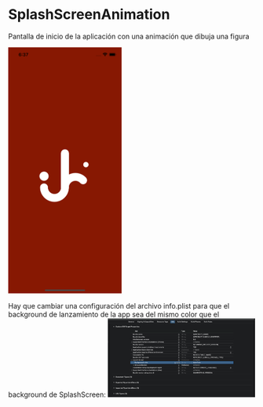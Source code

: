 # SplashScreenAnimation
Pantalla de inicio de la aplicación con una animación que dibuja una figura

<img src="https://github.com/EMLCoding/SplashScreenAnimation/blob/master/appImages/splash_screen.png" height="500"/>

Hay que cambiar una configuración del archivo info.plist para que el background de lanzamiento de la app sea del mismo color que el background de SplashScreen:
<img src="https://github.com/EMLCoding/SplashScreenAnimation/blob/master/appImages/infoPlist.png" width="300"/>
